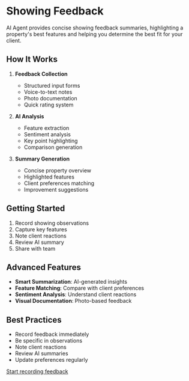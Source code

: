 # Showing Feedback

AI Agent provides concise showing feedback summaries, highlighting a property's best features and helping you determine the best fit for your client.

## How It Works

1. **Feedback Collection**
   - Structured input forms
   - Voice-to-text notes
   - Photo documentation
   - Quick rating system

2. **AI Analysis**
   - Feature extraction
   - Sentiment analysis
   - Key point highlighting
   - Comparison generation

3. **Summary Generation**
   - Concise property overview
   - Highlighted features
   - Client preferences matching
   - Improvement suggestions

## Getting Started

1. Record showing observations
2. Capture key features
3. Note client reactions
4. Review AI summary
5. Share with team

## Advanced Features

- **Smart Summarization**: AI-generated insights
- **Feature Matching**: Compare with client preferences
- **Sentiment Analysis**: Understand client reactions
- **Visual Documentation**: Photo-based feedback

## Best Practices

- Record feedback immediately
- Be specific in observations
- Note client reactions
- Review AI summaries
- Update preferences regularly

[Start recording feedback](#) 
